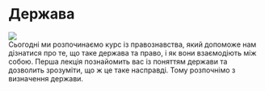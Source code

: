 # Держава
<div class="space">
<div class="center">
<img src="..1/maxresdefault (1).jpg" class="center"/>
</div>
</div>
<div class="space">
Сьогодні ми розпочинаємо курс із правознавства, який допоможе нам дізнатися про
те, що таке держава та право, і як вони взаємодіють між собою.      
Перша лекція познайомить вас із поняттям держави та дозволить зрозуміти, що ж це
таке насправді. Тому розпочнімо з визначення держави.   
</div>